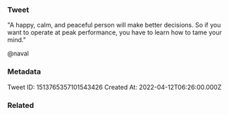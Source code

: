 ### Tweet
"A happy, calm, and peaceful person will make better decisions. So if you want to operate at peak performance, you have to learn how to tame your mind."

@naval

### Metadata
Tweet ID: 1513765357101543426
Created At: 2022-04-12T06:26:00.000Z

### Related

